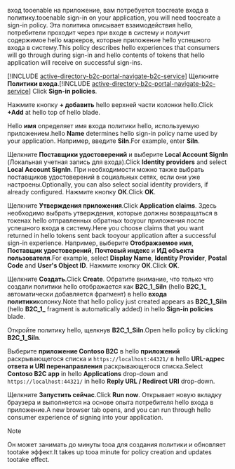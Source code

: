 <span data-ttu-id="204da-101">вход tooenable на приложение, вам потребуется toocreate входа в политику.</span><span class="sxs-lookup"><span data-stu-id="204da-101">tooenable sign-in on your application, you will need toocreate a sign-in policy.</span></span> <span data-ttu-id="204da-102">Эта политика описывает взаимодействия hello, потребители проходит через при входе в систему и получит содержимое hello маркеров, которые приложение hello успешного входа в систему.</span><span class="sxs-lookup"><span data-stu-id="204da-102">This policy describes hello experiences that consumers will go through during sign-in and hello contents of tokens that hello application will receive on successful sign-ins.</span></span>

<span data-ttu-id="204da-103">[!INCLUDE [active-directory-b2c-portal-navigate-b2c-service](active-directory-b2c-portal-navigate-b2c-service.md)] Щелкните **Политики входа**.</span><span class="sxs-lookup"><span data-stu-id="204da-103">[!INCLUDE [active-directory-b2c-portal-navigate-b2c-service](active-directory-b2c-portal-navigate-b2c-service.md)] Click **Sign-in policies**.</span></span>

<span data-ttu-id="204da-104">Нажмите кнопку **+ добавить** hello верхней части колонки hello.</span><span class="sxs-lookup"><span data-stu-id="204da-104">Click **+Add** at hello top of hello blade.</span></span>

<span data-ttu-id="204da-105">Hello **имя** определяет имя входа политики hello, используемую приложением.</span><span class="sxs-lookup"><span data-stu-id="204da-105">hello **Name** determines hello sign-in policy name used by your application.</span></span> <span data-ttu-id="204da-106">Например, введите **SiIn**.</span><span class="sxs-lookup"><span data-stu-id="204da-106">For example, enter **SiIn**.</span></span>

<span data-ttu-id="204da-107">Щелкните **Поставщики удостоверений** и выберите **Local Account SignIn** (Локальная учетная запись для входа).</span><span class="sxs-lookup"><span data-stu-id="204da-107">Click **Identity providers** and select **Local Account SignIn**.</span></span> <span data-ttu-id="204da-108">При необходимости можно также выбрать поставщиков удостоверений в социальных сетях, если они уже настроены.</span><span class="sxs-lookup"><span data-stu-id="204da-108">Optionally, you can also select social identity providers, if already configured.</span></span> <span data-ttu-id="204da-109">Нажмите кнопку **ОК**.</span><span class="sxs-lookup"><span data-stu-id="204da-109">Click **OK**.</span></span>

<span data-ttu-id="204da-110">Щелкните **Утверждения приложения**.</span><span class="sxs-lookup"><span data-stu-id="204da-110">Click **Application claims**.</span></span> <span data-ttu-id="204da-111">Здесь необходимо выбрать утверждения, которые должны возвращаться в токенах hello отправленных обратных tooyour приложения после успешного входа в систему.</span><span class="sxs-lookup"><span data-stu-id="204da-111">Here you choose claims that you want returned in hello tokens sent back tooyour application after a successful sign-in experience.</span></span> <span data-ttu-id="204da-112">Например, выберите **Отображаемое имя**, **Поставщик удостоверений**, **Почтовый индекс** и **ИД объекта пользователя**.</span><span class="sxs-lookup"><span data-stu-id="204da-112">For example, select **Display Name**, **Identity Provider**, **Postal Code**  and **User's Object ID**.</span></span> <span data-ttu-id="204da-113">Нажмите кнопку **ОК**.</span><span class="sxs-lookup"><span data-stu-id="204da-113">Click **OK**.</span></span>

<span data-ttu-id="204da-114">Щелкните **Создать**.</span><span class="sxs-lookup"><span data-stu-id="204da-114">Click **Create**.</span></span> <span data-ttu-id="204da-115">Обратите внимание, что только что создали политики hello отображается как **B2C_1_SiIn** (hello **B2C\_1\_**  автоматически добавляется фрагмент) в hello **входа политики**колонку.</span><span class="sxs-lookup"><span data-stu-id="204da-115">Note that hello policy just created appears as **B2C_1_SiIn** (hello **B2C\_1\_** fragment is automatically added) in hello **Sign-in policies** blade.</span></span>

<span data-ttu-id="204da-116">Откройте политику hello, щелкнув **B2C_1_SiIn**.</span><span class="sxs-lookup"><span data-stu-id="204da-116">Open hello policy by clicking **B2C_1_SiIn**.</span></span>

<span data-ttu-id="204da-117">Выберите **приложение Contoso B2C** в hello **приложений** раскрывающегося списка и `https://localhost:44321/` в hello **URL-адрес ответа и URI перенаправления** раскрывающегося списка.</span><span class="sxs-lookup"><span data-stu-id="204da-117">Select **Contoso B2C app** in hello **Applications** drop-down and `https://localhost:44321/` in hello **Reply URL / Redirect URI** drop-down.</span></span>

<span data-ttu-id="204da-118">Щелкните **Запустить сейчас**.</span><span class="sxs-lookup"><span data-stu-id="204da-118">Click **Run now**.</span></span> <span data-ttu-id="204da-119">Открывает новую вкладку браузера и выполняется на основе опыта потребителя hello входа в приложение.</span><span class="sxs-lookup"><span data-stu-id="204da-119">A new browser tab opens, and you can run through hello consumer experience of signing into your application.</span></span>

> [!NOTE]
> <span data-ttu-id="204da-120">Он может занимать до минуты tooa для создания политики и обновляет tootake эффект.</span><span class="sxs-lookup"><span data-stu-id="204da-120">It takes up tooa minute for policy creation and updates tootake effect.</span></span>
>